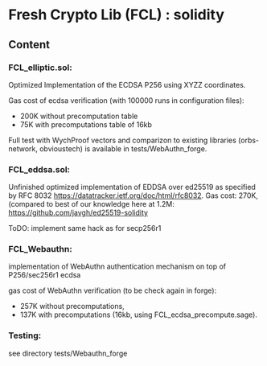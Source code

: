 # Fresh Crypto Lib (FCL) : solidity


## Content

### FCL_elliptic.sol: 
Optimized Implementation of the ECDSA P256 using XYZZ coordinates.

Gas cost of ecdsa verification (with 100000 runs in configuration files):
- 200K without precomputation table
- 75K with precomputations table of 16kb

Full test with WychProof vectors and comparizon to existing libraries (orbs-network, obvioustech) is available in tests/WebAuthn_forge.



### FCL_eddsa.sol: 

Unfinished optimized implementation of EDDSA over ed25519 as specified by RFC 8032 https://datatracker.ietf.org/doc/html/rfc8032.
Gas cost: 270K, (compared to best of our knowledge here at 1.2M: https://github.com/javgh/ed25519-solidity

ToDO: implement same hack as for secp256r1

### FCL_Webauthn:
implementation of WebAuthn authentication mechanism on top of P256/sec256r1 ecdsa

 
gas cost of WebAuthn verification (to be check again in forge):

- 257K without precomputations,
- 137K with precomputations (16kb, using FCL_ecdsa_precompute.sage).


### Testing:
see directory tests/Webauthn_forge 
